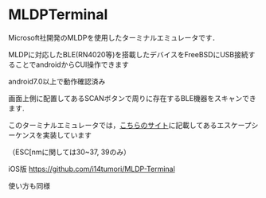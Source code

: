 # MLDPTerminal

Microsoft社開発のMLDPを使用したターミナルエミュレータです．

MLDPに対応したBLE(RN4020等)を搭載したデバイスをFreeBSDにUSB接続することでandroidからCUI操作できます

android7.0以上で動作確認済み

画面上側に配置してあるSCANボタンで周りに存在するBLE機器をスキャンできます.

このターミナルエミュレータでは，[こちらのサイト](https://www.mm2d.net/main/prog/c/console-02.html )に記載してあるエスケープシーケンスを実装しています

（ESC[nmに関しては30~37, 39のみ）

iOS版
https://github.com/i14tumori/MLDP-Terminal

使い方も同様
